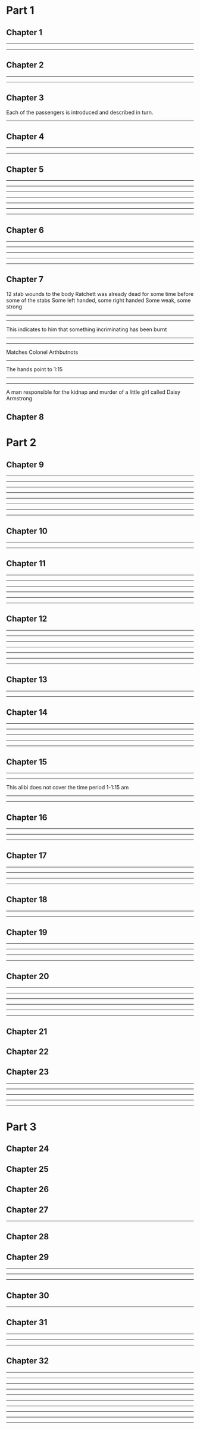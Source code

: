 # Part 1
## Chapter 1
<!--- Poirot boards the Taurus Express on his way to Istanbul --->





* * *


<!--- Poirot observes the behaviour of Mary Debenham and Colonel Arbuthnot, and decides they are known to each other --->





* * *


<!--- At a rest stop in Konya, Poirot overheats Mary say to Arbuthnot: “When it’s all over…" --->





## Chapter 2
<!--- Poirot arrives in Stamboul and checks in at the Tokatlian Hotel, where Poirot books into the Orient Express --->





* * *


<!--- Over dinner, Poirot observes Ratchett and Hector MacQueen at a nearby table, and immediately distrusts Ratchett. --->





* * *


<!--- Poirot boards the train, where he shares a carriage with Hector MacQueen. --->





## Chapter 3
<!--- Poirot shares lunch on the train with M. Bouc, while observing the other passengers. --->


Each of the passengers is introduced and described in turn.


* * *


<!--- Ratchett approaches Poirot and asks him to investigate threats against him, which Poirot refuses. --->





## Chapter 4
<!--- At Belgrade, Poirot is moved to a first class carriage, directly next to Ratchett and near to Mrs Hubbard. He overhears MacQueen and Arbuthnot planning further discussion in MacQueen’s carriage --->





* * *


<!--- After falling asleep, Poirot is awakened by a a loud groan and ringing bell. He notices the train has stopped. --->





* * *


<!--- After multiple passengers hear a groan, the Conductor answers Ratchett’s ringing bell, and Rachett replies in French to assure him he is okay. --->





## Chapter 5
<!--- Mrs Hubbard hears someone in her compartment and rings for the conductor --->





* * *


<!--- The Condutor brings mineral water to Poirot --->





* * *


<!--- Poirot hears a noise and sees a women in a dressing gown in the corridor --->





* * *


<!--- Poirot returns to his compartment and sleeps until morning. --->





* * *


<!--- Poirot has breakfast in the dining car with the other passengers, and observes that they are all nervously contacting family and friends. --->





* * *


<!--- M. Bouc calls Poirot to his cabin, and tells him that Ratchett has been stabbed. --->





* * *


<!--- M. Bouc discusses details of the case with Poirot --->





* * *


<!--- Poirot accepts M. Bouc’s request to take the case. --->





## Chapter 6
<!--- The passports and tickets of all passengers are gathered --->





* * *


<!--- Poirot talks to MacQueen about the murder, as he had seen him with Ratchett previously. --->





* * *


<!--- MacQueen mentions that he travels with Ratchett because Ratchett does not know any languages --->





* * *


<!--- MacQueen mentions that he believes Ratchett’s name is an alias --->





* * *


<!--- MacQueen shows Poirot the threatening letters left for Ratchett, which Poirot determines were written by several different people. --->





* * *


<!--- MacQueen provides testimony that he last saw Ratchett when he took down a memoranda of letters --->





## Chapter 7
<!--- Poirot examines the dead man's body and compartment --->


12 stab wounds to the body
Ratchett was already dead for some time before some of the stabs
Some left handed, some right handed
Some weak, some strong



* * *


<!--- Poirot notices some stab wounds were delivered right handed, and others left handed; some are deep and some mere scratches. --->





* * *


<!--- Poirot finds two different kinds of matches in compartment --->


This indicates to him that something incriminating has been burnt


* * *


<!--- Poirot finds women's handkerchief with the initial 'H' --->





* * *


<!--- Poirot finds tobacco pipe --->


Matches Colonel Arthbutnots


* * *


<!--- Poirot finds smashed watch showing the time 12:45, but is sceptical this indicates the time of death because he too has read too much Agatha Christie. --->


The hands point to 1:15


* * *


<!--- Poirot finds scrap of paper with the words "-member little Daisy Armstrong" --->





* * *


<!--- Poirot recognises the name, and instantly knows the true identity of Ratchett as an American named Cassetti. --->


A man responsible for the kidnap and murder of a little girl called Daisy Armstrong



## Chapter 8
<!--- Poirot, the coroner and M. Bouc share lunch, where Poirot explains the identity of the victim and details of the Armstrong case. --->





# Part 2
## Chapter 9
<!--- Poirot interviews the Conductor, who recounts his previous nights actions --->





* * *


<!--- Ratchett asks for his bed to be made while he was at dinner so he can retire early. --->





* * *


<!--- MacQueen takes down memoranda of letters with Mr Ratchett. This is observed by the Conductor, who states that no one else was seen entering Ratchett’s room that night. --->





* * *


<!--- The Conductor recounts responding to Ratchett’s bell, as Poirot had witnessed on the night --->





* * *


<!--- The Conductor confirms that MacQueen and Arbuthnot talked in their cabin late into the night. --->





* * *


<!--- MacQueen calls conductor and has him make up his bed --->





* * *


<!--- The Conductor talks with his co-workers in the adjacent carriage --->





* * *


<!--- The Conductor answers the bell of Mrs Hubbard --->





* * *


<!--- The Conductor recounts bringing mineral water to Poirot --->





## Chapter 10
<!--- Poirot interviews MacQueen --->





* * *


<!--- Poirot informs MacQueen of Ratchett’s real identity. MacQueen reacts with surprise, and reveals his connection to the Armstrong case. --->





* * *


<!--- MacQueen talks politics with Colonel Arbuthnot --->





## Chapter 11
<!--- Poirot interviews the Valet --->





* * *


<!--- The Valet leaves Ratchett with sleeping draught beside him --->





* * *


<!--- The Valet returns to his compartment and reads --->





* * *


<!--- Conductor makes the beds for The Valet and Antonio Foscarelli --->





* * *


<!--- The Valet lies awake with a toothache --->





* * *


<!--- Antonio Foscarelli reads in his compartment, which is confirmed by The Valet who shared his room --->





* * *


<!--- Poirot asks The Valet if he is a pipe smoker, but he claims he only smokes cigarettes --->





## Chapter 12
<!--- Poirot interviews Mrs Hubbard --->





* * *


<!--- Mrs Hubbard claims the murderer entered her room the previous night, as she awoke to a shadowy figure. She called the conductor, as witnessed by Poirot. --->





* * *


<!--- Upon investigation, no one was found, but the door to Ratchett’s room wasn’t bolted. --->





* * *


<!--- Mrs Hubbard hands Poirot a button from a train conductor’s uniform which she found near her bed --->





* * *


<!--- Mrs Hubbard asks Greta Ohlsson to confirm the door to Ratchett’s room is bolted before she goes to bed. --->





* * *


<!--- Greta Ohlsson is observed by Mrs Hubbard entering Rachett's apartment by mistake --->





* * *


<!--- Poirot informs Mrs Hubbard of Ratchett’s true identity, but she denies a connection. --->





* * *


<!--- Mrs Hubbard denies owning a red dressing gown, and says the handkerchief with “H” written on it is not hers --->





## Chapter 13
<!--- Greta Ohlsson confirms Mrs Hubbards recollections --->





* * *


<!--- Greta confirms that Mary Debenham never left the carriage they shared --->





* * *


<!--- Greta denies having ever been to America --->





## Chapter 14
<!--- Poirot asks The Conductor about the button found by Mrs Hubbard, but he denies it is his and finds colleagues to vouch for his whereabouts. --->





* * *


<!--- Poirot interviews Princess Drawgonmiroff --->





* * *


<!--- Princess Dragonmiroff rings for her maid, Hildegard Schmidt --->





* * *


<!--- Hildegarde Schmidt reads aloud to Princess Dragonmiroff --->





* * *


<!--- After Poirot reveals Ratchett’s identitiy, Princess Dragomiroff reveals she knew Daisy’s grandmother, Linda Arden. --->





* * *


<!--- Princess Dragomiroff claims her dressing gown is black satin --->





## Chapter 15
<!--- Poirot interviews Count and Countess Andrenyi --->





* * *


<!--- Countess Andrenyi takes a sleeping draught and sleeps, as witnessed by her husband --->





* * *


<!--- Count Andrenyi sleeps --->


This alibi does not cover the time period 1-1:15 am


* * *


<!--- The Countess claims her husband smokes cigarettes and cigars, but not a pipe --->





* * *


<!--- The Countess claims her dressing gown is yellow --->





## Chapter 16
<!--- Poirot interviews Colonel Arbuthnot --->





* * *


<!--- Arbuthnot volunteers that he smokes a pipe --->





* * *


<!--- Arburthnot admits he remembers Colonel Armstrong when pushed by Poirot. --->





* * *


<!--- Arbuthnot confirms he was up late in discussion with MacQueen --->





## Chapter 17
<!--- Poirot interviews Cyrus Hardman --->





* * *


<!--- Hardman claims he is a traveling salesman, then comes clean and claims to be a private detective --->





* * *


<!--- Hardman reveals he had taken a job protecting Ratchett, and so kept watch all night. He corroborates the Conductor’s story. --->





* * *


<!--- Hardman volunteers that he knew MacQueen and had worked with his father --->





* * *


<!--- When offered, Hardman opts for a cigarette rather than a tobacco pipe --->





## Chapter 18
<!--- Poirot interviews Antonio Foscarelli --->





* * *


<!--- Foscarelli confirms the story of the Valet, that they both remained in their compartment all night --->





* * *


<!--- After Foscarelli leaves, M. Bouc shows his prejudice by insisting it must be him because Italians use knives. --->





## Chapter 19
<!--- Poirot interviews Mary Debenham, who is uncooperative and evasive during the interview --->





* * *


<!--- Mary Debenham sleeps --->





* * *


<!--- Mary Debenham denies owning the scarlet dressing gown --->





* * *


<!--- Mary Debenham wakes and sees a women in a dressing gown in the corridor --->





* * *


<!--- Greta Ohlsson returns to her compartment and sleeps --->





## Chapter 20
<!--- Poirot interviews Greta Ohlsson --->





* * *


<!--- Hildegarde corroborates Mary Debenham’s version of events. --->





* * *


<!--- Hildegarde claims her dressing gown is dark blue --->





* * *


<!--- Hildegarde reacts to being asked about a woman in a scarlett dressing gown, but denies seeing one --->





* * *


<!--- Hildegarde claims to have seen a conductor leave an apartment and ignore a ringing bell --->





* * *


<!--- Hildegarde claims not to own the handkerchief --->





* * *


<!--- Hildegarde participates in a line up, and claims none of the three conductors was the person she saw when --->





## Chapter 21
<!--- Mrs Hubbard finds bloody knife in her sponge-bag --->





## Chapter 22
<!--- Poirot examines the lock between Mrs Hubbard’s and Ratchett’s rooms, and believes it may have only been locked from Ratchett’s side. --->





## Chapter 23
<!--- Poirot searches the passengers’ luggage to find the missing dressing gown and conductor’s uniform --->





* * *


<!--- Poirot finds pipe cleaners in Arbuthnot’s compartment that match those found in Ratchett’s room --->





* * *


<!--- Poirot finds a bottle of a sleeping drug in Countess Andrenyi’s room --->





* * *


<!--- Poirot asks Mary Debenham about her “when its all over” comment the previous day. --->





* * *


<!--- Poirot finds conductors uniform in Hildegarde Schmidt's compartment --->





* * *


<!--- Poirot finds dressing gown in his own compartment --->





# Part 3
## Chapter 24
<!--- Poirot discusses the case with the doctor and inspector --->





## Chapter 25
## Chapter 26
## Chapter 27
<!--- Under pressure from Poirot, the Countess confirms that she is Helena Goldenberg and therefore had motive, but insists she is not the killer. --->





* * *


<!--- The Countess confirms Daisy’s household included a nursemaid, nurse, and governess. --->





## Chapter 28
<!--- Princess Dragomiroff claims ownership of the handkerchief, and admits she knew the Countess was related to the Armstrongs. --->





## Chapter 29
<!--- Poirot interviews Colonel Arbuthnot for a second time --->





* * *


<!--- Poirot again confronts Colonel Arbuthnot regarding the pipe-cleaner, but Arbuthnot stonewalls him --->





* * *


<!--- Poirot asks Arbuthnot about his conversation with Ms Debenham in Syria, which he refuses to answer. --->





* * *


<!--- Poirot confronts Arbuthnot with a guess that Mary Debenham was the Countess’s governess. Arbuthnot silence confirms to Poirot that he is correct. --->





## Chapter 30
<!--- Poirot sends for Mary Debenham, and suggests to her that she was living with the Armstrongs when Daisy was murdered. Mary admits this is true and that she previously lied. --->





* * *


<!--- Arbuthnot becomes defensive of Mary, and threatens Poirot with injury, before they both leave, denying Mary had any involvement in Ratchett’s murder. --->





## Chapter 31
<!--- Poirot calls for Foscarelli and correctly guesses that he acted as the Armstrong’s chauffer. --->





* * *


<!--- Poirot calls for Greta Ohlsson, and she admits she was Daisy Armstrong’s nurse. --->





* * *


<!--- The Valet comes forward to admit he was Colonel Armstrong’s assistant in the war, and apologises for his earlier deceipt. --->





* * *


<!--- Poirot questions Hardman’s history with the Armstrongs, but he denies any connection. --->





## Chapter 32
<!--- In front of the assembled passengers, Poirot announces he has two theories of the crime, and will leave it to M. Bouc and Dr Constantine to “judge" which is correct. --->





* * *


<!--- Poirot covers the known facts of the case, including the time of murder and that it was believed no one had departed the train. --->





* * *


<!--- Poirot proposes one possible theory, involving an unknown assailant who snuck onto the train, murdered Ratchett, discarded the uniform in Hildegarde’s luggage and left the train --->





* * *


<!--- M. Bouc and Dr Constantine express shock and doubt at this theory, given it runs contrary to much of the evidence and theories they have seen earlier --->





* * *


<!--- Poirot then proposes a second possible theory, that all of the passengers colluded and participated in the murder to exact justice against Ratchett. --->





* * *


<!--- Poirot concludes the smashed watch was set to a fake time, and that MacQueen had lied about Ratchett not speaking French to make Poirot think Ratchett was dead at 12:37am, whereas the true murder occurred closer to 2:00am. --->





* * *


<!--- Poirot concludes the threatening letters, unknown assailant, conductor’s uniform and red dressing gown were all decoys designed to confuse the investigation. --->





* * *


<!--- Poirot determines that of the 13 guests who delivered 12 stab wounds, it was the Countess that did not take part, as she was the person with the greatest motive and her husband instead took her place. --->





* * *


<!--- Poirot concludes that Linda Arden, Daisy’s grandmother, was the mastermind behind her plan, at which point Mrs Hubbard announces herself as Linda. --->





* * *


<!--- Linda Arden confirms many details of Poirot’s theory, and confirms the remaining connections between the passengers and the Armstrong family. She insists it was an act of justice and not revenge. --->





* * *


<!--- Finally understanding why Poirot outlined his first potential solution, M. Bouc and Dr Constantine agree to go along with Poirot’s conspiracy, and present the decoy solution to police after all. --->





